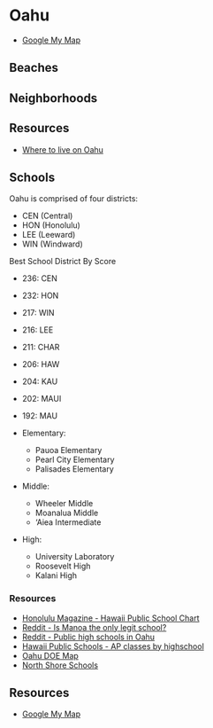 # Oahu

- [Google My Map](https://www.google.com/maps/d/edit?mid=140gPqk_yTmdIMQdBkTsRDZSbWMDh6RS7&ll=21.485947960666294%2C-158.00282975437517&z=11)

## Beaches

## Neighborhoods

## Resources

- [Where to live on Oahu](https://www.hawaiilife.com/blog/where-to-live-on-oahu/)

## Schools

Oahu is comprised of four districts:
- CEN (Central)
- HON (Honolulu)
- LEE (Leeward)
- WIN (Windward)

Best School District By Score
- 236: CEN
- 232: HON
- 217: WIN
- 216: LEE
- 211: CHAR
- 206: HAW
- 204: KAU
- 202: MAUI
- 192: MAU

- Elementary:
  - Pauoa Elementary
  - Pearl City Elementary
  - Palisades Elementary
- Middle:
  - Wheeler Middle
  - Moanalua Middle
  - ‘Aiea Intermediate
- High:
  - University Laboratory
  - Roosevelt High
  - Kalani High

### Resources

- [Honolulu Magazine - Hawaii Public School Chart](http://www.honolulumagazine.com/Honolulu-Magazine/April-2017/Hawaii-Public-School-Chart-2017/)
- [Reddit - Is Manoa the only legit school?](https://www.reddit.com/r/UniversityofHawaii/comments/8bdhiv/is_uh_manoa_the_only_legit_school_on_oahu_that/)
- [Reddit - Public high schools in Oahu](https://www.reddit.com/r/Hawaii/comments/7pk9l8/questionpublic_high_schools_on_oahu/)
- [Hawaii Public Schools - AP classes by highschool](http://www.hawaiipublicschools.org/TeachingAndLearning/Testing/AdvancedPlacement/Pages/APcourses.aspx)
- [Oahu DOE Map](http://www.hawaiipublicschools.org/ParentsAndStudents/EnrollingInSchool/SchoolFinder/Pages/Oahu-Map.aspx)
- [North Shore Schools](https://www.hawaiiliving.com/blog/north-shore-oahu-schools/)

## Resources

- [Google My Map](https://www.google.com/maps/d/edit?mid=140gPqk_yTmdIMQdBkTsRDZSbWMDh6RS7&ll=21.485947960666294%2C-158.00282975437517&z=11)
